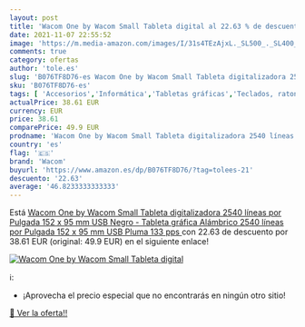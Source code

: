 ```yaml
---
layout: post
title: 'Wacom One by Wacom Small Tableta digital al 22.63 % de descuento'
date: 2021-11-07 22:55:52
image: 'https://m.media-amazon.com/images/I/31s4TEzAjxL._SL500_._SL400_.jpg'
comments: true
category: ofertas
author: 'tole.es'
slug: 'B076TF8D76-es Wacom One by Wacom Small Tableta digitalizadora 2540...'
sku: 'B076TF8D76-es'
tags: [ 'Accesorios','Informática','Tabletas gráficas','Teclados, ratones y periféricos de entrada','wacom', ]
actualPrice: 38.61 EUR
currency: EUR
price: 38.61
comparePrice: 49.9 EUR
prodname: 'Wacom One by Wacom Small Tableta digitalizadora 2540 líneas por Pulgada 152 x 95 mm USB Negro - Tableta gráfica  Alámbrico  2540 líneas por Pulgada  152 x 95 mm  USB  Pluma  133 pps '
country: 'es'
flag: '🇪🇸'
brand: 'Wacom'
buyurl: 'https://www.amazon.es/dp/B076TF8D76/?tag=tolees-21'
descuento: '22.63'
average: '46.8233333333333'
---
```


Está [Wacom One by Wacom Small Tableta digitalizadora 2540 líneas por Pulgada 152 x 95 mm USB Negro - Tableta gráfica  Alámbrico  2540 líneas por Pulgada  152 x 95 mm  USB  Pluma  133 pps ](https://www.amazon.es/dp/B076TF8D76/?tag=tolees-21) con 22.63 de descuento por 38.61 EUR (original: 49.9 EUR) en el siguiente enlace!

[![Wacom One by Wacom Small Tableta digital](https://m.media-amazon.com/images/I/31s4TEzAjxL._SL500_._SL400_.jpg)](https://www.amazon.es/dp/B076TF8D76/?tag=tolees-21)

ℹ️:

- ¡Aprovecha el precio especial que no encontrarás en ningún otro sitio!

[🛒 Ver la oferta!!](https://www.amazon.es/dp/B076TF8D76/?tag=tolees-21)
